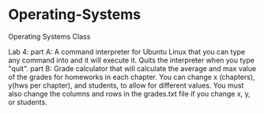 # Operating-Systems
Operating Systems Class

Lab 4: 
  part A: A command interpreter for Ubuntu Linux that you can type any command into and it will execute it. Quits the interpreter when you type "quit".
  part B: Grade calculator that will calculate the average and max value of the grades for homeworks in each chapter. You can change x (chapters), y(hws per chapter), and students, to allow for different values. You must also change the columns and rows in the grades.txt file if you change x, y, or students. 
